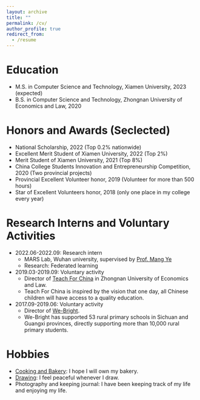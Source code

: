```yaml
---
layout: archive
title: ""
permalink: /cv/
author_profile: true
redirect_from:
  - /resume
---
```


Education
======
* M.S. in Computer Science and Technology, Xiamen University, 2023 (expected)
* B.S. in Computer Science and Technology, Zhongnan University of Economics and Law, 2020

Honors and Awards (Seclected)
======
- National Scholarship, 2022 (Top 0.2% nationwide)
- Excellent Merit Student of Xiamen University, 2022 (Top 2%)
- Merit Student of Xiamen University, 2021 (Top 8%)
- China College Students Innovation and Entrepreneurship Competition, 2020 (Two provincial projects)
- Provincial Excellent Volunteer honor, 2019 (Volunteer for more than 500 hours)
- Star of Excellent Volunteers honor, 2018 (only one place in my college every year)

Research Interns and Voluntary Activities
======
- 2022.06-2022.09: Research intern
  - MARS Lab, Wuhan university, supervised by [Prof. Mang Ye](https://marswhu.github.io/)
  - Research: Federated learning
- 2019.03-2019.09: Voluntary activity
  - Director of [Teach For China](https://baike.baidu.com/item/%E7%BE%8E%E4%B8%BD%E4%B8%AD%E5%9B%BD/499616?fr=aladdin) in Zhongnan University of Economics and Law.
  - Teach For China is inspired by the vision that one day, all Chinese children will have access to a quality education. 
- 2017.09-2019.06: Voluntary activity
  - Director of [We-Bright](https://baike.baidu.com/item/%E5%BE%AE%E5%85%89%E6%94%AF%E6%95%99/16975919?fr=aladdin).
  - We-Bright has supported 53 rural primary schools in Sichuan and Guangxi provinces, directly supporting more than 10,000 rural primary students.

Hobbies
======
- [Cooking and Bakery](https://shangxinyi.github.io/bakery.pdf): I hope I will own my bakery.
- [Drawing](https://shangxinyi.github.io/drawing.pdf): I feel peaceful whenever I draw.
- Photography and keeping journal: I have been keeping track of my life and enjoying my life.
